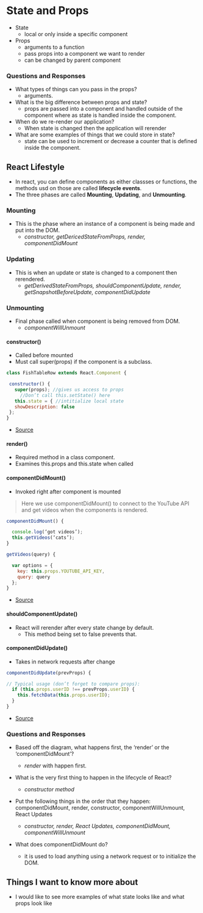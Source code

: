 # State and Props

- State
  - local or only inside a specific component
- Props
  - arguments to a function
  - pass props into a component we want to render
  - can be changed by parent component

### Questions and Responses

- What types of things can you pass in the props?
  - arguments.
- What is the big difference between props and state?
  - props are passed into a component and handled outside of the component where as state is handled inside the component.
- When do we re-render our application?
  - When state is changed then the application will rerender
- What are some examples of things that we could store in state?
  - state can be used to increment or decrease a counter that is defined inside the component.

## React Lifestyle

- In react, you can define components as either classses or functions, the methods usd on those are called **lifecycle events**.
- The three phases are called **Mounting**, **Updating**, and **Unmounting**.

### Mounting

- This is the phase where an instance of a component is being made and put into the DOM.
  - *constructor, getDericedStateFromProps, render, componentDidMount*

### Updating

- This is when an update or state is changed to a component then rerendered.
  - *getDerivedStateFromProps, shouldComponentUpdate, render, getSnapshotBeforeUpdate, componentDidUpdate*

### Unmounting

- Final phase called when component is being removed from DOM.
  - *componentWillUnmount*

#### constructor()

- Called before mounted
- Must call super(props) if the component is a subclass.
>
 ```js
class FishTableRow extends React.Component {

  constructor() {
    super(props); //gives us access to props
      //Don’t call this.setState() here
    this.state = { //intitialize local state
    showDescription: false
  }; 
}
```

- [Source](https://medium.com/@joshuablankenshipnola/react-component-lifecycle-events-cb77e670a093)

#### render()

- Required method in a class component. 
- Examines this.props and this.state when called

#### componentDidMount()

- Invoked right after component is mounted

> Here we use componentDidMount() to connect to the YouTube API and get videos when the components is rendered.

```js
componentDidMount() {

  console.log(‘got videos’);
  this.getVideos(‘cats’);
}

getVideos(query) {

  var options = {
    key: this.props.YOUTUBE_API_KEY,
    query: query
  };
}
```

- [Source](https://medium.com/@joshuablankenshipnola/react-component-lifecycle-events-cb77e670a093)

#### shouldComponentUpdate()

- React will rerender after every state change by default.
  - This method being set to false prevents that.

#### componentDidUpdate()

- Takes in network requests after change

>
```js
componentDidUpdate(prevProps) {

// Typical usage (don’t forget to compare props):
  if (this.props.userID !== prevProps.userID) {
    this.fetchData(this.props.userID);
  }
}
```

- [Source](https://medium.com/@joshuablankenshipnola/react-component-lifecycle-events-cb77e670a093)

### Questions and Responses

- Based off the diagram, what happens first, the ‘render’ or the ‘componentDidMount’?
  - *render* with happen first.

- What is the very first thing to happen in the lifecycle of React?
  - *constructor method*

- Put the following things in the order that they happen: componentDidMount, render, constructor, componentWillUnmount, React Updates
  - *constructor, render, React Updates, componentDidMount, componentWillUnmount*

- What does componentDidMount do?
  - it is used to load anything using a network request or to initialize the DOM.

## Things I want to know more about

- I would like to see more examples of what state looks like and what props look like
